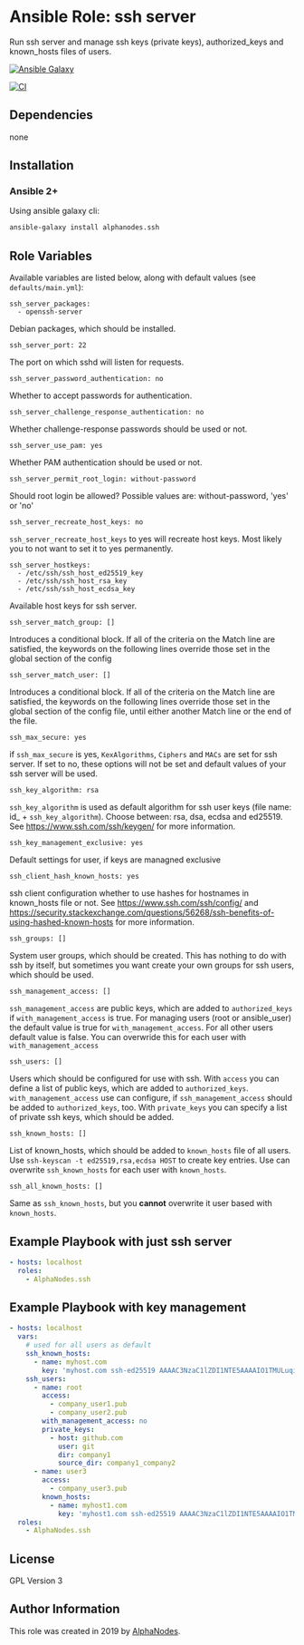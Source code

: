 # Ansible Role: ssh server

Run ssh server and manage ssh keys (private keys), authorized_keys and known_hosts files of users.

[![Ansible Galaxy](https://img.shields.io/badge/galaxy-alphanodes.ssh-660198.svg)](https://galaxy.ansible.com/AlphaNodes/ssh)

[![CI](https://github.com/AlphaNodes/ansible-ssh/workflows/CI/badge.svg?event=push)](https://github.com/AlphaNodes/ansible-ssh/actions/workflows/ci.yml)

## Dependencies

  none

## Installation

### Ansible 2+

Using ansible galaxy cli:

```bash
ansible-galaxy install alphanodes.ssh
```

## Role Variables

Available variables are listed below, along with default values (see `defaults/main.yml`):

```
ssh_server_packages:
  - openssh-server
```

Debian packages, which should be installed.


```
ssh_server_port: 22
```

The port on which sshd will listen for requests.


```
ssh_server_password_authentication: no
```

Whether to accept passwords for authentication.

```
ssh_server_challenge_response_authentication: no
```

Whether challenge-response passwords should be used or not.


```
ssh_server_use_pam: yes
```

Whether PAM authentication should be used or not.


```
ssh_server_permit_root_login: without-password
```

Should root login be allowed? Possible values are: without-password, 'yes' or 'no'


```
ssh_server_recreate_host_keys: no
```

`ssh_server_recreate_host_keys` to yes will recreate host keys. Most likely you to not want to set it to
yes permanently.


```
ssh_server_hostkeys:
  - /etc/ssh/ssh_host_ed25519_key
  - /etc/ssh/ssh_host_rsa_key
  - /etc/ssh/ssh_host_ecdsa_key
```

Available host keys for ssh server.


```
ssh_server_match_group: []
```

Introduces a conditional block.  If all of the criteria on the Match line are satisfied, the keywords on the following lines override those set in the global section of the config

```
ssh_server_match_user: []
```

Introduces a conditional block.  If all of the criteria on the Match line are satisfied, the keywords on the following lines override those set in the global section of the config file, until either another Match line or the end of the file.


```
ssh_max_secure: yes
```

if `ssh_max_secure` is yes, `KexAlgorithms`, `Ciphers` and `MACs` are set for ssh server. If set to no, these
options will not be set and default values of your ssh server will be used.


```
ssh_key_algorithm: rsa
```

`ssh_key_algorithm` is used as default algorithm for ssh user keys (file name: id_ + `ssh_key_algorithm`). Choose between: rsa, dsa, ecdsa and ed25519. See https://www.ssh.com/ssh/keygen/ for more information.


```
ssh_key_management_exclusive: yes
```

Default settings for user, if keys are managned exclusive


```
ssh_client_hash_known_hosts: yes
```

ssh client configuration whether to use hashes for hostnames in known_hosts file or not. See https://www.ssh.com/ssh/config/ and https://security.stackexchange.com/questions/56268/ssh-benefits-of-using-hashed-known-hosts for more information.


```
ssh_groups: []
```

System user groups, which should be created. This has nothing to do with ssh by itself, but sometimes you want create your own groups for ssh users, which should be used.


```
ssh_management_access: []
```

`ssh_management_access` are public keys, which are added to `authorized_keys` if `with_management_access` is true.
For managing users (root or ansible_user) the default value is true for `with_management_access`. For all other users default value is false. You can overwride this for each user with `with_management_access`

```
ssh_users: []
```

Users which should be configured for use with ssh. With `access` you can define a list of public keys, which are added to `authorized_keys`. `with_management_access` use can configure, if `ssh_management_access` should be added to `authorized_keys`, too. With `private_keys` you can specify a list of private ssh keys, which should be added.


```
ssh_known_hosts: []
```

List of known_hosts, which should be added to `known_hosts` file of all users. Use `ssh-keyscan -t ed25519,rsa,ecdsa HOST` to create key entries. Use can overwrite `ssh_known_hosts` for each user with `known_hosts`.

```
ssh_all_known_hosts: []
```

Same as `ssh_known_hosts`, but you **cannot** overwrite it user based with `known_hosts`.


## Example Playbook with just ssh server

```yaml
- hosts: localhost
  roles:
    - AlphaNodes.ssh
```

## Example Playbook with key management

```yaml
- hosts: localhost
  vars:
    # used for all users as default
    ssh_known_hosts:
      - name: myhost.com
        key: 'myhost.com ssh-ed25519 AAAAC3NzaC1lZDI1NTE5AAAAIO1TMULuqiGtbwkbbPccedorx7jqlrDyRCHg3978a7iy'
    ssh_users:
      - name: root
        access:
          - company_user1.pub
          - company_user2.pub
        with_management_access: no
        private_keys:
          - host: github.com
            user: git
            dir: company1
            source_dir: company1_company2
      - name: user3
        access:
          - company_user3.pub
        known_hosts:
          - name: myhost1.com
            key: 'myhost1.com ssh-ed25519 AAAAC3NzaC1lZDI1NTE5AAAAIO1TMULuqiGtbwkbbPccedorx7jqlrDyRCHg3978a7iy'
  roles:
    - AlphaNodes.ssh
```

## License

GPL Version 3

## Author Information

This role was created in 2019 by [AlphaNodes](https://alphanodes.com/).
